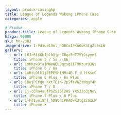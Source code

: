 ```yaml
---
layout: produk-casinghp
title: League of Legends Wukong iPhone Case
categories: apple

# Produk
product-title: League of Legends Wukong iPhone Case
harga: 90000
sku: hn-2381
image-drive: 1-Pd1ue19nl_hD8Co1PKA0wK3tgZc8xLW
gallery:
  - url: 16Jr6l66bIp1hXjp_C0qa5oT7YY9syynf
    title: iPhone 5 / 5s / SE
  - url: 1mKKzwDYaiMWeWELBqxsgiiTMKzurQ3Qs
    title: iPhone 6 / 6s
  - url: 1xRtLDlk1j8EPEShlHMx4R-F_iLltKseG
    title: iPhone 6 Plus / 6s Plus
  - url: 1UWjPCfqo_KxtTE1K-2pSfeV6ZtNqgY4h
    title: iPhone 7 / 8
  - url: 1j-cCRa4sufPSZSi5T2AS_YXS3Jo3jNoV
    title: iPhone 7 Plus / 8 Plus
  - url: 1-Pd1ue19nl_hD8Co1PKA0wK3tgZc8xLW
    title: iPhone X
---
```

